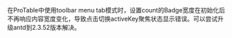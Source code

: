在ProTable中使用toolbar menu tab模式时，设置count的Badge宽度在初始化后不再响应内容宽度变化，导致点击切换activeKey聚焦状态显示错误。可以尝试升级antd到2.3.52版本解决。
